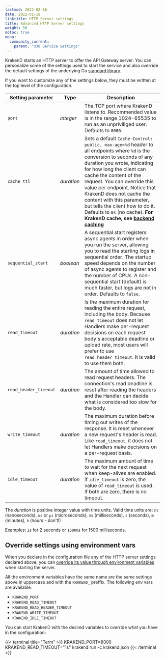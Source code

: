 ```yaml
---
lastmod: 2022-02-16
date: 2022-01-18
linktitle: HTTP Server settings
title: Advanced HTTP Server settings
weight: 50
notoc: true
menu:
  community_current:
    parent: "030 Service Settings"
---
```

KrakenD starts an HTTP server to offer the API Gateway server. You can personalize some of the settings used to start the service and also override the default settings of the underlying Go [standard library](https://pkg.go.dev/net/http#Server).

If you want to customize any of the settings below, they must be written at the top level of the configuration.

| Setting parameter | Type | Description |
|-------------------|---------------|-------------|
| `port`  | *integer* | The TCP port where KrakenD listens to. Recommended value is in the range 1024-65535 to run as an unpriviliged user. Defaults to `8080`. |
| `cache_ttl`  | *duration* | Sets a default `Cache-Control: public, max-age=%d` header to all endpoints where `%d` is the conversion to seconds of any duration you wrote, indicating for how long the client can cache the content of the request. You can override this value per endpoint. Notice that KrakenD does not cache the content with this parameter, but tells the client how to do it. Defaults to `0s` (no cache). **For KrakenD cache, see [backend caching](/docs/backends/caching/)** |
| `sequential_start`  | *boolean* | A sequential start registers async agents in order when you run the server, allowing you to read the starting logs in sequential order. The startup speed depends on the number of async agents to register and the number of CPUs. A non-sequential start (default) is much faster, but logs are not in order. Defaults to `false`. |
| `read_timeout`| *duration* | Is the maximum duration for reading the entire request, including the body. Because `read_timeout` does not let Handlers make per-request decisions on each request body's acceptable deadline or upload rate, most users will prefer to use `read_header_timeout`. It is valid to use them both.|
| `read_header_timeout` | *duration* | The amount of time allowed to read request headers. The connection's read deadline is reset after reading the headers and the Handler can decide what is considered too slow for the body. |
|`write_timeout`| *duration* | The maximum duration before timing out writes of the response. It is reset whenever a new request's header is read. Like `read_timeout`, it does not let Handlers make decisions on a per-request basis.|
| `idle_timeout` | *duration* | The maximum amount of time to wait for the next request when keep-alives are enabled. If `idle_timeout` is zero, the value of `read_timeout` is used. If both are zero, there is no timeout. |

The *duration* is positive integer value with time units. Valid time units are: `ns` (nanoseconds), `us` or `µs` (microseconds), `ms` (milliseconds), `s` (seconds), `m` (minutes), `h` (hours - don't!)

Examples: `2s` for 2 seconds or `1500ms` for 1500 milliseconds.

## Override settings using environment vars
When you declare in the configuration file any of the HTTP server settings declared above, you can [override its value through environment variables](/docs/configuration/environment-vars/) when starting the server.

All the environment variables have the same name are the same settings above in uppercase and with the `KRAKEND_` preffix. The following env vars are available:

- `KRAKEND_PORT`
- `KRAKEND_READ_TIMEOUT`
- `KRAKEND_READ_HEADER_TIMEOUT`
- `KRAKEND_WRITE_TIMEOUT`
- `KRAKEND_IDLE_TIMEOUT`

You can start KrakenD with the desired variables to override what you have in the configuration:

{{< terminal title="Term" >}}
KRAKEND_PORT=8000 KRAKEND_READ_TIMEOUT="1s" krakend run -c krakend.json
{{< /terminal >}}
